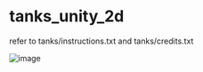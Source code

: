 # tanks_unity_2d

refer to tanks/instructions.txt and tanks/credits.txt

![image](https://user-images.githubusercontent.com/68684643/140848058-94fe6b9d-8c88-49e7-ba50-e53cc72cf9c9.png)

